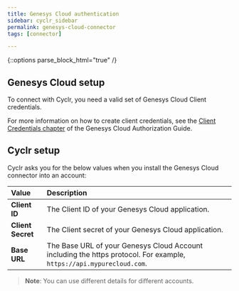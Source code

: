 ```yaml
---
title: Genesys Cloud authentication
sidebar: cyclr_sidebar
permalink: genesys-cloud-connector
tags: [connector]

---
```

{::options parse_block_html="true" /}
<section class="card">

## Genesys Cloud setup

To connect with Cyclr, you need a valid set of Genesys Cloud Client credentials.

For more information on how to create client credentials, see the [Client Credentials chapter](https://developer.genesys.cloud/authorization/platform-auth/guides/oauth/module-1-client-credentials) of the Genesys Cloud Authorization Guide.

</section>
<section class="card">

## Cyclr setup

Cyclr asks you for the below values when you install the Genesys Cloud connector into an account:

| **Value**             | **Description**                                                  |
| :---------------- | :----------------------------------------------------------- |
| **Client ID**     | The Client ID of your Genesys Cloud application.             |
| **Client Secret** | The Client secret of your Genesys Cloud application.         |
| **Base URL**      | The Base URL of your Genesys Cloud Account including the https protocol. For example, `https://api.mypurecloud.com`. |

> **Note**: You can use different details for different accounts.

</section>
